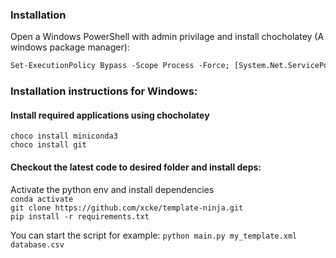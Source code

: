 ### Installation

Open a Windows PowerShell with admin privilage and install chocholatey (A windows package manager):

```ps
Set-ExecutionPolicy Bypass -Scope Process -Force; [System.Net.ServicePointManager]::SecurityProtocol = [System.Net.ServicePointManager]::SecurityProtocol -bor 3072; iex ((New-Object System.Net.WebClient).DownloadString('https://chocolatey.org/install.ps1'))
```

### Installation instructions for Windows:

#### Install required applications using chocholatey

```
choco install miniconda3
choco install git
```

#### Checkout the latest code to desired folder and install deps:

Activate the python env and install dependencies  
`conda activate`  
`git clone https://github.com/xcke/template-ninja.git`  
`pip install -r requirements.txt`

You can start the script for example: `python main.py my_template.xml database.csv`
